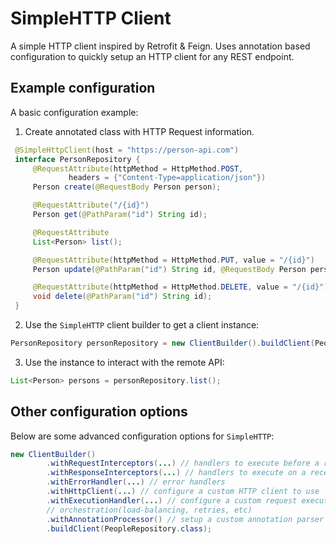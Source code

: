 # SimpleHTTP Client
A simple HTTP client inspired by Retrofit & Feign. Uses annotation based configuration to quickly setup an HTTP client 
for any REST endpoint. 

## Example configuration
A basic configuration example:

1. Create annotated class with HTTP Request information.
```java
 @SimpleHttpClient(host = "https://person-api.com")
 interface PersonRepository {
     @RequestAttribute(httpMethod = HttpMethod.POST, 
             headers = {"Content-Type=application/json"})
     Person create(@RequestBody Person person);

     @RequestAttribute("/{id}")
     Person get(@PathParam("id") String id);

     @RequestAttribute
     List<Person> list();

     @RequestAttribute(httpMethod = HttpMethod.PUT, value = "/{id}")
     Person update(@PathParam("id") String id, @RequestBody Person person);

     @RequestAttribute(httpMethod = HttpMethod.DELETE, value = "/{id}")
     void delete(@PathParam("id") String id);
 }
```
2. Use the `SimpleHTTP` client builder to get a client instance:

```java
PersonRepository personRepository = new ClientBuilder().buildClient(PeopleRepository.class);
```
3. Use the instance to interact with the remote API:

```java
List<Person> persons = personRepository.list();
```
## Other configuration options
Below are some advanced configuration options for `SimpleHTTP`:
```java
new ClientBuilder()
        .withRequestInterceptors(...) // handlers to execute before a request
        .withResponseInterceptors(...) // handlers to execute on a receieved response
        .withErrorHandler(...) // error handlers
        .withHttpClient(...) // configure a custom HTTP client to use
        .withExecutionHandler(...) // configure a custom request executor for a more fine-grained request 
        // orchestration(load-balancing, retries, etc)
        .withAnnotationProcessor() // setup a custom annotation parser
        .buildClient(PeopleRepository.class);
```